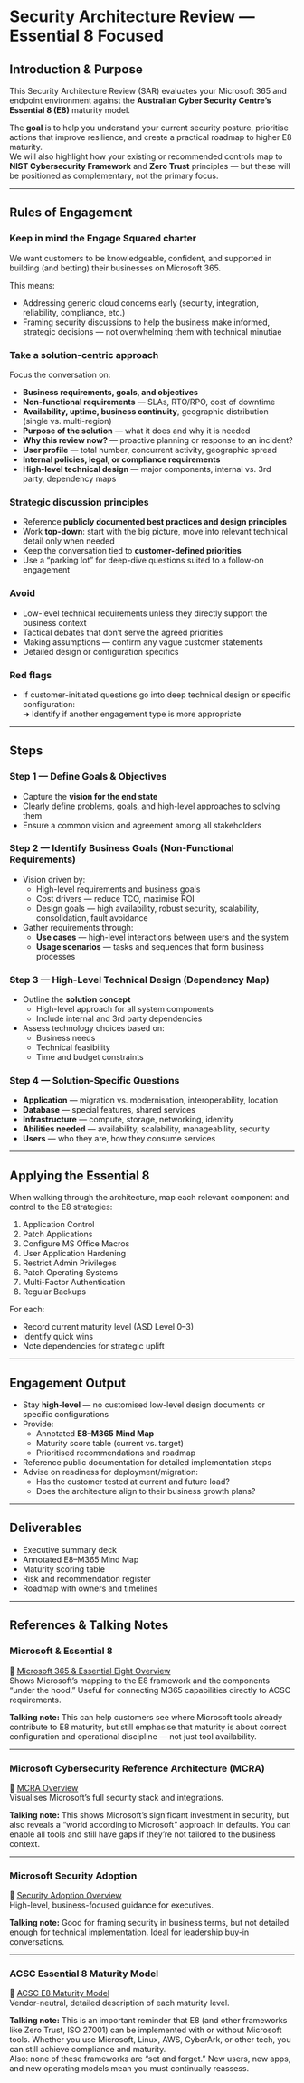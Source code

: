 # Security Architecture Review — Essential 8 Focused

## Introduction & Purpose
This Security Architecture Review (SAR) evaluates your Microsoft 365 and endpoint environment against the **Australian Cyber Security Centre’s Essential 8 (E8)** maturity model.

The **goal** is to help you understand your current security posture, prioritise actions that improve resilience, and create a practical roadmap to higher E8 maturity.  
We will also highlight how your existing or recommended controls map to **NIST Cybersecurity Framework** and **Zero Trust** principles — but these will be positioned as complementary, not the primary focus.

---

## Rules of Engagement

### Keep in mind the Engage Squared charter
We want customers to be knowledgeable, confident, and supported in building (and betting) their businesses on Microsoft 365.

This means:
- Addressing generic cloud concerns early (security, integration, reliability, compliance, etc.)
- Framing security discussions to help the business make informed, strategic decisions — not overwhelming them with technical minutiae

### Take a solution-centric approach
Focus the conversation on:
- **Business requirements, goals, and objectives**
- **Non-functional requirements** — SLAs, RTO/RPO, cost of downtime
- **Availability, uptime, business continuity**, geographic distribution (single vs. multi-region)
- **Purpose of the solution** — what it does and why it is needed
- **Why this review now?** — proactive planning or response to an incident?
- **User profile** — total number, concurrent activity, geographic spread
- **Internal policies, legal, or compliance requirements**
- **High-level technical design** — major components, internal vs. 3rd party, dependency maps

### Strategic discussion principles
- Reference **publicly documented best practices and design principles**
- Work **top-down**: start with the big picture, move into relevant technical detail only when needed
- Keep the conversation tied to **customer-defined priorities**
- Use a “parking lot” for deep-dive questions suited to a follow-on engagement

### Avoid
- Low-level technical requirements unless they directly support the business context
- Tactical debates that don’t serve the agreed priorities
- Making assumptions — confirm any vague customer statements
- Detailed design or configuration specifics

### Red flags
- If customer-initiated questions go into deep technical design or specific configuration:  
  ➜ Identify if another engagement type is more appropriate

---

## Steps

### Step 1 — Define Goals & Objectives
- Capture the **vision for the end state**
- Clearly define problems, goals, and high-level approaches to solving them
- Ensure a common vision and agreement among all stakeholders

### Step 2 — Identify Business Goals (Non-Functional Requirements)
- Vision driven by:
  - High-level requirements and business goals
  - Cost drivers — reduce TCO, maximise ROI
  - Design goals — high availability, robust security, scalability, consolidation, fault avoidance
- Gather requirements through:
  - **Use cases** — high-level interactions between users and the system
  - **Usage scenarios** — tasks and sequences that form business processes

### Step 3 — High-Level Technical Design (Dependency Map)
- Outline the **solution concept**
  - High-level approach for all system components
  - Include internal and 3rd party dependencies
- Assess technology choices based on:
  - Business needs
  - Technical feasibility
  - Time and budget constraints

### Step 4 — Solution-Specific Questions
- **Application** — migration vs. modernisation, interoperability, location
- **Database** — special features, shared services
- **Infrastructure** — compute, storage, networking, identity
- **Abilities needed** — availability, scalability, manageability, security
- **Users** — who they are, how they consume services

---

## Applying the Essential 8
When walking through the architecture, map each relevant component and control to the E8 strategies:

1. Application Control
2. Patch Applications
3. Configure MS Office Macros
4. User Application Hardening
5. Restrict Admin Privileges
6. Patch Operating Systems
7. Multi-Factor Authentication
8. Regular Backups

For each:
- Record current maturity level (ASD Level 0–3)
- Identify quick wins
- Note dependencies for strategic uplift

---

## Engagement Output
- Stay **high-level** — no customised low-level design documents or specific configurations
- Provide:
  - Annotated **E8–M365 Mind Map**
  - Maturity score table (current vs. target)
  - Prioritised recommendations and roadmap
- Reference public documentation for detailed implementation steps
- Advise on readiness for deployment/migration:
  - Has the customer tested at current and future load?
  - Does the architecture align to their business growth plans?

---

## Deliverables
- Executive summary deck
- Annotated E8–M365 Mind Map
- Maturity scoring table
- Risk and recommendation register
- Roadmap with owners and timelines

---

## References & Talking Notes

### Microsoft & Essential 8
🔗 [Microsoft 365 & Essential Eight Overview](https://learn.microsoft.com/en-us/compliance/anz/e8-overview)  
Shows Microsoft’s mapping to the E8 framework and the components “under the hood.” Useful for connecting M365 capabilities directly to ACSC requirements.

**Talking note:** This can help customers see where Microsoft tools already contribute to E8 maturity, but still emphasise that maturity is about correct configuration and operational discipline — not just tool availability.

---

### Microsoft Cybersecurity Reference Architecture (MCRA)
🔗 [MCRA Overview](https://learn.microsoft.com/en-us/security/adoption/mcra)  
Visualises Microsoft’s full security stack and integrations.

**Talking note:** This shows Microsoft’s significant investment in security, but also reveals a “world according to Microsoft” approach in defaults. You can enable all tools and still have gaps if they’re not tailored to the business context.

---

### Microsoft Security Adoption
🔗 [Security Adoption Overview](https://learn.microsoft.com/en-us/security/adoption/adoption)  
High-level, business-focused guidance for executives.

**Talking note:** Good for framing security in business terms, but not detailed enough for technical implementation. Ideal for leadership buy-in conversations.

---

### ACSC Essential 8 Maturity Model
🔗 [ACSC E8 Maturity Model](https://www.cyber.gov.au/resources-business-and-government/essential-cybersecurity/essential-eight/essential-eight-maturity-model)  
Vendor-neutral, detailed description of each maturity level.

**Talking note:** This is an important reminder that E8 (and other frameworks like Zero Trust, ISO 27001) can be implemented with or without Microsoft tools. Whether you use Microsoft, Linux, AWS, CyberArk, or other tech, you can still achieve compliance and maturity.  
Also: none of these frameworks are “set and forget.” New users, new apps, and new operating models mean you must continually reassess.

